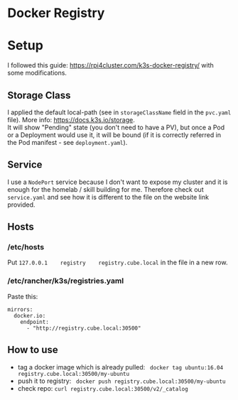 # Docker Registry

# Setup
I followed this guide: https://rpi4cluster.com/k3s-docker-registry/ with some modifications.

## Storage Class
I applied the default local-path (see in ```storageClassName``` field in the ```pvc.yaml``` file).
More info: https://docs.k3s.io/storage.  
It will show "Pending" state (you don't need to have a PV), but once a Pod or a Deployment would use it, it will be bound (if it is correctly referred in the Pod manifest - see ```deployment.yaml```).

## Service
I use a ```NodePort``` service because I don't want to expose my cluster and it is enough for the homelab / skill building for me.
Therefore check out ```service.yaml``` and see how it is different to the file on the website link provided.

## Hosts

### /etc/hosts
Put ```127.0.0.1    registry    registry.cube.local``` in the file in a new row.

### /etc/rancher/k3s/registries.yaml
Paste this:  

```
mirrors:
  docker.io:
    endpoint:
      - "http://registry.cube.local:30500"
```

## How to use
- tag a docker image which is already pulled: ``` docker tag ubuntu:16.04 registry.cube.local:30500/my-ubuntu```
- push it to registry: ``` docker push registry.cube.local:30500/my-ubuntu```
- check repo: ```curl registry.cube.local:30500/v2/_catalog```
